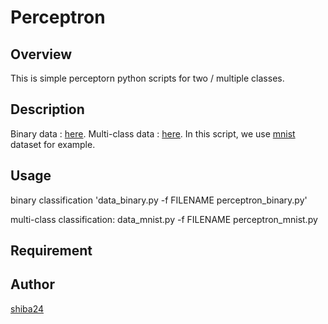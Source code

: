 Perceptron
====

## Overview
This is simple perceptorn python scripts for two / multiple classes.

## Description
Binary data : [here](https://www.csie.ntu.edu.tw/~cjlin/libsvmtools/datasets/binary.html).
Multi-class data : [here](https://www.csie.ntu.edu.tw/~cjlin/libsvmtools/datasets/multiclass.html).
In this script, we use [mnist](https://www.csie.ntu.edu.tw/~cjlin/libsvmtools/datasets/multiclass.html#mnist) dataset for example.

## Usage
binary classification
'data_binary.py -f FILENAME
perceptron_binary.py'

multi-class classification:
	data_mnist.py -f FILENAME
	perceptron_mnist.py



## Requirement



## Author

[shiba24](https://github.com/shiba24)





